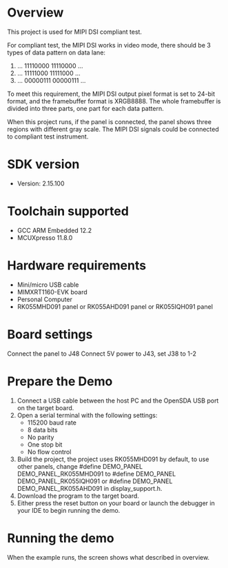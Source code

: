 Overview
========
This project is used for MIPI DSI compliant test.

For compliant test, the MIPI DSI works in video mode, there should be 3 types
of data pattern on data lane:

1. ... 11110000 11110000 ...
2. ... 11111000 11111000 ...
3. ... 00000111 00000111 ...

To meet this requirement, the MIPI DSI output pixel format is set to 24-bit format,
and the framebuffer format is XRGB8888. The whole framebuffer is divided into
three parts, one part for each data pattern.

When this project runs, if the panel is connected, the panel shows three regions
with different gray scale. The MIPI DSI signals could be connected to
compliant test instrument.

SDK version
===========
- Version: 2.15.100

Toolchain supported
===================
- GCC ARM Embedded  12.2
- MCUXpresso  11.8.0

Hardware requirements
=====================
- Mini/micro USB cable
- MIMXRT1160-EVK board
- Personal Computer
- RK055MHD091 panel or RK055AHD091 panel or RK055IQH091 panel

Board settings
==============
Connect the panel to J48
Connect 5V power to J43, set J38 to 1-2

Prepare the Demo
================
1.  Connect a USB cable between the host PC and the OpenSDA USB port on the target board.
2.  Open a serial terminal with the following settings:
    - 115200 baud rate
    - 8 data bits
    - No parity
    - One stop bit
    - No flow control
3.  Build the project, the project uses RK055MHD091 by default, to use other panels,
    change
    #define DEMO_PANEL DEMO_PANEL_RK055MHD091
    to
    #define DEMO_PANEL DEMO_PANEL_RK055IQH091
    or
    #define DEMO_PANEL DEMO_PANEL_RK055AHD091
    in display_support.h.
3.  Download the program to the target board.
4.  Either press the reset button on your board or launch the debugger in your IDE to begin running the demo.

Running the demo
================
When the example runs, the screen shows what described in overview.
